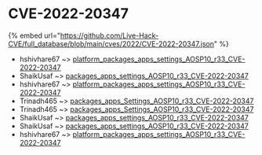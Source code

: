 # CVE-2022-20347
{% embed url="https://github.com/Live-Hack-CVE/full_database/blob/main/cves/2022/CVE-2022-20347.json" %}

* hshivhare67 ~> [platform_packages_apps_settings_AOSP10_r33_CVE-2022-20347](https://www.alice-snow.ru/2022/database/cve-2022-20347/platform_packages_apps_settings_aosp10_r33_cve-2022-20347-hshivhare67)
* ShaikUsaf ~> [packages_apps_settings_AOSP10_r33_CVE-2022-20347](https://www.alice-snow.ru/2022/database/cve-2022-20347/packages_apps_settings_aosp10_r33_cve-2022-20347-shaikusaf)
* hshivhare67 ~> [platform_packages_apps_settings_AOSP10_r33_CVE-2022-20347](https://www.alice-snow.ru/2022/database/cve-2022-20347/platform_packages_apps_settings_aosp10_r33_cve-2022-20347-hshivhare67)
* Trinadh465 ~> [packages_apps_Settings_AOSP10_r33_CVE-2022-20347](https://www.alice-snow.ru/2022/database/cve-2022-20347/packages_apps_settings_aosp10_r33_cve-2022-20347-trinadh465)
* Trinadh465 ~> [packages_apps_Settings_AOSP10_r33_CVE-2022-20347](https://www.alice-snow.ru/2022/database/cve-2022-20347/packages_apps_settings_aosp10_r33_cve-2022-20347-trinadh465)
* ShaikUsaf ~> [packages_apps_settings_AOSP10_r33_CVE-2022-20347](https://www.alice-snow.ru/2022/database/cve-2022-20347/packages_apps_settings_aosp10_r33_cve-2022-20347-shaikusaf)
* ShaikUsaf ~> [packages_apps_settings_AOSP10_r33_CVE-2022-20347](https://www.alice-snow.ru/2022/database/cve-2022-20347/packages_apps_settings_aosp10_r33_cve-2022-20347-shaikusaf)
* hshivhare67 ~> [platform_packages_apps_settings_AOSP10_r33_CVE-2022-20347](https://www.alice-snow.ru/2022/database/cve-2022-20347/platform_packages_apps_settings_aosp10_r33_cve-2022-20347-hshivhare67)